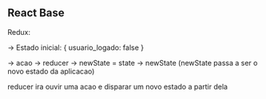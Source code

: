 ## React Base

Redux:

-> Estado inicial: {
  usuario_logado: false
}

-> acao -> reducer -> newState = state -> newState (newState passa a ser o novo estado da aplicacao)

reducer ira ouvir uma acao e disparar um novo estado a partir dela
